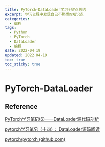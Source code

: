 ```yaml
---
title: PyTorch-DataLoader学习关键点总结
excerpt: 学习过程中发现自己不熟悉的知识点
categories:
  - 编程
tags:
  - Python
  - PyTorch
  - DataLoader
  - 编程
date: 2022-04-19
updated: 2022-04-19
toc: true
toc_sticky: true
---
```


# PyTorch-DataLoader

## Reference

[PyTorch学习笔记(6)——DataLoader源代码剖析](https://blog.csdn.net/g11d111/article/details/81504637)

[pytorch学习笔记（十四）： DataLoader源码阅读](https://blog.csdn.net/u012436149/article/details/78545766)

[pytorch/pytorch (github.com)](https://github.com/pytorch/pytorch/blob/master/torch/utils/data/dataloader.py)
